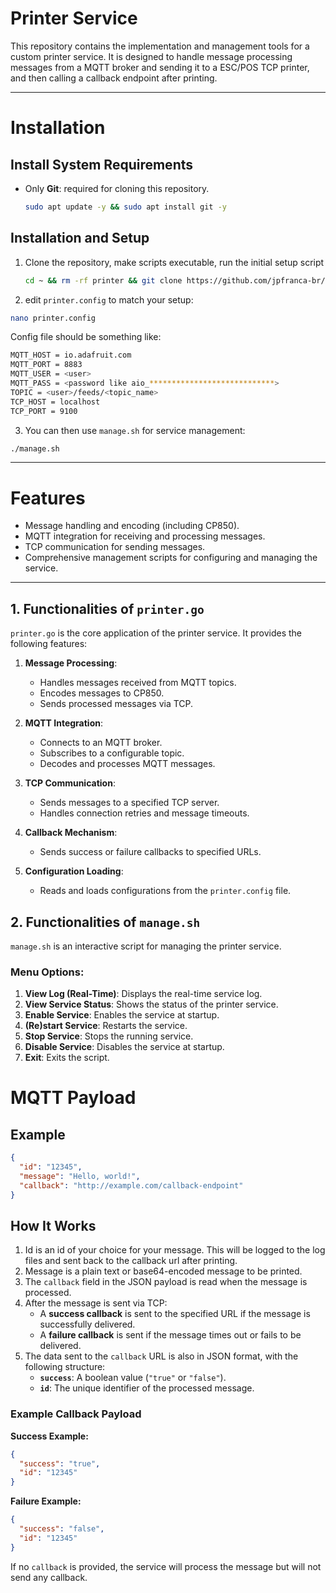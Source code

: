 # Printer Service

This repository contains the implementation and management tools for a custom printer service. It is designed to handle message processing messages from a MQTT broker and sending it to a ESC/POS TCP printer, and then calling a callback endpoint after printing.

---

# **Installation**

## **Install System Requirements**
- Only **Git**: required for cloning this repository.
    ```bash
    sudo apt update -y && sudo apt install git -y
    ```  
## **Installation and Setup**

1. Clone the repository, make scripts executable, run the initial setup script
   ```bash
   cd ~ && rm -rf printer && git clone https://github.com/jpfranca-br/printer.git && cd printer && chmod +x *.sh && ./setup.sh
   ```

2. edit `printer.config` to match your setup:

```bash
nano printer.config
```

Config file should be something like:

```bash
MQTT_HOST = io.adafruit.com
MQTT_PORT = 8883
MQTT_USER = <user>
MQTT_PASS = <password like aio_****************************>
TOPIC = <user>/feeds/<topic_name>
TCP_HOST = localhost
TCP_PORT = 9100
```

3. You can then use `manage.sh` for service management:

```bash
./manage.sh
```

---

# Features

- Message handling and encoding (including CP850).
- MQTT integration for receiving and processing messages.
- TCP communication for sending messages.
- Comprehensive management scripts for configuring and managing the service.

---

## 1. **Functionalities of `printer.go`**

`printer.go` is the core application of the printer service. It provides the following features:

1. **Message Processing**:
   - Handles messages received from MQTT topics.
   - Encodes messages to CP850.
   - Sends processed messages via TCP.

2. **MQTT Integration**:
   - Connects to an MQTT broker.
   - Subscribes to a configurable topic.
   - Decodes and processes MQTT messages.

3. **TCP Communication**:
   - Sends messages to a specified TCP server.
   - Handles connection retries and message timeouts.

4. **Callback Mechanism**:
   - Sends success or failure callbacks to specified URLs.

5. **Configuration Loading**:
   - Reads and loads configurations from the `printer.config` file.

## 2. **Functionalities of `manage.sh`**

`manage.sh` is an interactive script for managing the printer service.

### Menu Options:
1. **View Log (Real-Time)**: Displays the real-time service log.
2. **View Service Status**: Shows the status of the printer service.
3. **Enable Service**: Enables the service at startup.
4. **(Re)start Service**: Restarts the service.
5. **Stop Service**: Stops the running service.
6. **Disable Service**: Disables the service at startup.
7. **Exit**: Exits the script.

# MQTT Payload

## Example
```json
{
  "id": "12345",
  "message": "Hello, world!",
  "callback": "http://example.com/callback-endpoint"
}
```

## How It Works
1. Id is an id of your choice for your message. This will be logged to the log files and sent back to the callback url after printing.
2. Message is a plain text or base64-encoded message to be printed.
3. The `callback` field in the JSON payload is read when the message is processed.
4. After the message is sent via TCP:
   - A **success callback** is sent to the specified URL if the message is successfully delivered.
   - A **failure callback** is sent if the message times out or fails to be delivered.
5. The data sent to the `callback` URL is also in JSON format, with the following structure:
   - **`success`**: A boolean value (`"true"` or `"false"`).
   - **`id`**: The unique identifier of the processed message.

### Example Callback Payload
**Success Example:**
```json
{
  "success": "true",
  "id": "12345"
}
```

**Failure Example:**
```json
{
  "success": "false",
  "id": "12345"
}
```

If no `callback` is provided, the service will process the message but will not send any callback.
